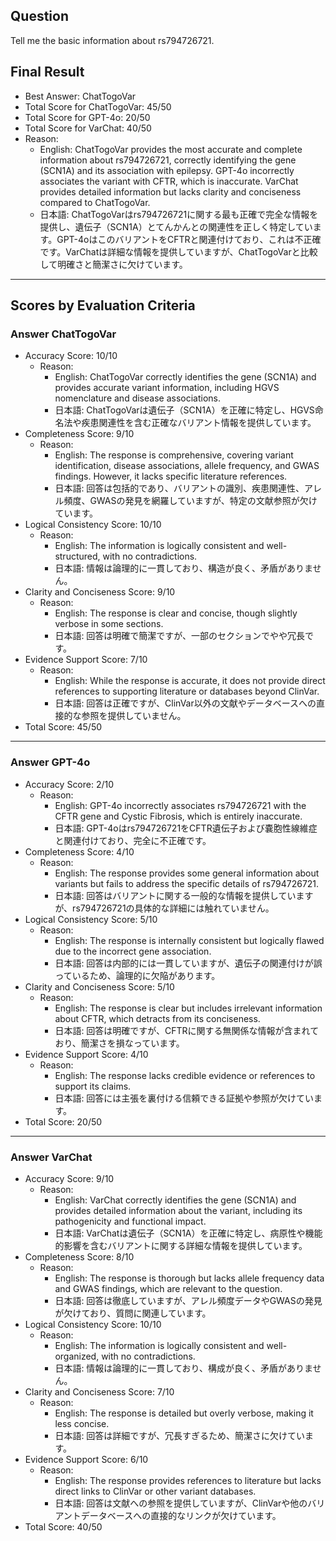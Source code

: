 ## Question

Tell me the basic information about rs794726721.

## Final Result

- Best Answer: ChatTogoVar
- Total Score for ChatTogoVar: 45/50
- Total Score for GPT-4o: 20/50
- Total Score for VarChat: 40/50
- Reason:
  - English: ChatTogoVar provides the most accurate and complete information about rs794726721, correctly identifying the gene (SCN1A) and its association with epilepsy. GPT-4o incorrectly associates the variant with CFTR, which is inaccurate. VarChat provides detailed information but lacks clarity and conciseness compared to ChatTogoVar.
  - 日本語: ChatTogoVarはrs794726721に関する最も正確で完全な情報を提供し、遺伝子（SCN1A）とてんかんとの関連性を正しく特定しています。GPT-4oはこのバリアントをCFTRと関連付けており、これは不正確です。VarChatは詳細な情報を提供していますが、ChatTogoVarと比較して明確さと簡潔さに欠けています。

---

## Scores by Evaluation Criteria

### Answer ChatTogoVar
- Accuracy Score: 10/10
  - Reason: 
    - English: ChatTogoVar correctly identifies the gene (SCN1A) and provides accurate variant information, including HGVS nomenclature and disease associations.
    - 日本語: ChatTogoVarは遺伝子（SCN1A）を正確に特定し、HGVS命名法や疾患関連性を含む正確なバリアント情報を提供しています。
- Completeness Score: 9/10
  - Reason: 
    - English: The response is comprehensive, covering variant identification, disease associations, allele frequency, and GWAS findings. However, it lacks specific literature references.
    - 日本語: 回答は包括的であり、バリアントの識別、疾患関連性、アレル頻度、GWASの発見を網羅していますが、特定の文献参照が欠けています。
- Logical Consistency Score: 10/10
  - Reason: 
    - English: The information is logically consistent and well-structured, with no contradictions.
    - 日本語: 情報は論理的に一貫しており、構造が良く、矛盾がありません。
- Clarity and Conciseness Score: 9/10
  - Reason: 
    - English: The response is clear and concise, though slightly verbose in some sections.
    - 日本語: 回答は明確で簡潔ですが、一部のセクションでやや冗長です。
- Evidence Support Score: 7/10
  - Reason: 
    - English: While the response is accurate, it does not provide direct references to supporting literature or databases beyond ClinVar.
    - 日本語: 回答は正確ですが、ClinVar以外の文献やデータベースへの直接的な参照を提供していません。
- Total Score: 45/50

---

### Answer GPT-4o
- Accuracy Score: 2/10
  - Reason: 
    - English: GPT-4o incorrectly associates rs794726721 with the CFTR gene and Cystic Fibrosis, which is entirely inaccurate.
    - 日本語: GPT-4oはrs794726721をCFTR遺伝子および嚢胞性線維症と関連付けており、完全に不正確です。
- Completeness Score: 4/10
  - Reason: 
    - English: The response provides some general information about variants but fails to address the specific details of rs794726721.
    - 日本語: 回答はバリアントに関する一般的な情報を提供していますが、rs794726721の具体的な詳細には触れていません。
- Logical Consistency Score: 5/10
  - Reason: 
    - English: The response is internally consistent but logically flawed due to the incorrect gene association.
    - 日本語: 回答は内部的には一貫していますが、遺伝子の関連付けが誤っているため、論理的に欠陥があります。
- Clarity and Conciseness Score: 5/10
  - Reason: 
    - English: The response is clear but includes irrelevant information about CFTR, which detracts from its conciseness.
    - 日本語: 回答は明確ですが、CFTRに関する無関係な情報が含まれており、簡潔さを損なっています。
- Evidence Support Score: 4/10
  - Reason: 
    - English: The response lacks credible evidence or references to support its claims.
    - 日本語: 回答には主張を裏付ける信頼できる証拠や参照が欠けています。
- Total Score: 20/50

---

### Answer VarChat
- Accuracy Score: 9/10
  - Reason: 
    - English: VarChat correctly identifies the gene (SCN1A) and provides detailed information about the variant, including its pathogenicity and functional impact.
    - 日本語: VarChatは遺伝子（SCN1A）を正確に特定し、病原性や機能的影響を含むバリアントに関する詳細な情報を提供しています。
- Completeness Score: 8/10
  - Reason: 
    - English: The response is thorough but lacks allele frequency data and GWAS findings, which are relevant to the question.
    - 日本語: 回答は徹底していますが、アレル頻度データやGWASの発見が欠けており、質問に関連しています。
- Logical Consistency Score: 10/10
  - Reason: 
    - English: The information is logically consistent and well-organized, with no contradictions.
    - 日本語: 情報は論理的に一貫しており、構成が良く、矛盾がありません。
- Clarity and Conciseness Score: 7/10
  - Reason: 
    - English: The response is detailed but overly verbose, making it less concise.
    - 日本語: 回答は詳細ですが、冗長すぎるため、簡潔さに欠けています。
- Evidence Support Score: 6/10
  - Reason: 
    - English: The response provides references to literature but lacks direct links to ClinVar or other variant databases.
    - 日本語: 回答は文献への参照を提供していますが、ClinVarや他のバリアントデータベースへの直接的なリンクが欠けています。
- Total Score: 40/50
